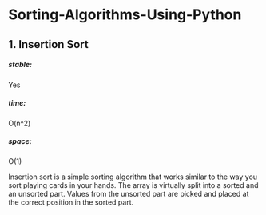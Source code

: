 # Sorting-Algorithms-Using-Python

## 1. Insertion Sort
<h5>stable:</h5> Yes  <br>
<h5>time:</h5> O(n^2) <br>
<h5>space:</h5> O(1) <br>

Insertion sort is a simple sorting algorithm that works similar to the way you sort playing cards in your hands. The array is virtually split into a sorted and an unsorted part. Values from the unsorted part are picked and placed at the correct position in the sorted part.
